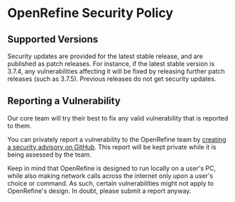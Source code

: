 # OpenRefine Security Policy

## Supported Versions

Security updates are provided for the latest stable release, and are published as patch releases. For instance, if the latest stable version is 3.7.4, any vulnerabilities affecting it will be fixed by releasing further patch releases (such as 3.7.5).
Previous releases do not get security updates.

## Reporting a Vulnerability

Our core team will try their best to fix any valid vulnerability that is reported to them.

You can privately report a vulnerability to the OpenRefine team by [creating a security advisory on GitHub](https://github.com/OpenRefine/OpenRefine/security/advisories/new). This report will be kept private while it is being assessed by the team.

Keep in mind that OpenRefine is designed to run locally on a user's PC, while also making network calls across the internet only upon a user's choice or command.
As such, certain vulnerabilities might not apply to OpenRefine's design. In doubt, please submit a report anyway.
